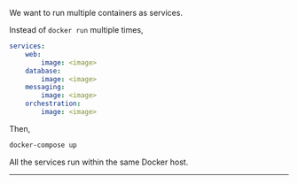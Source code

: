 We want to run multiple containers as services.

Instead of `docker run` multiple times,

```yml
services:
	web:
		image: <image>
	database:
		image: <image>
	messaging:
		image: <image>
	orchestration:
		image: <image>
```

Then,
```bash
docker-compose up
```

All the services run within the same Docker host.

---

